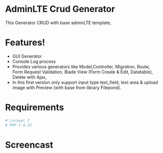 # AdminLTE Crud Generator 

This Generator CRUD with base adminLTE template, 


# Features!
  - GUI Generator
  - Console Log process
  - Provides various generators like Model,Controller, Migration, Route, Form Request Validation, Blade View (Form Create & Edit, Datatable), Delete with Ajax,  
  - In this first version only support input type text_field, text area & upload image with Preview (with base from library Filepond).

# Requirements
   ```sh
  # Laravel 7
  # PHP 7.4.22
   ```
# Screencast

  
